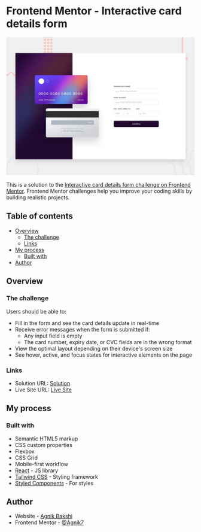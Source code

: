 # Frontend Mentor - Interactive card details form

![Design preview for the Interactive card details form coding challenge](./design/desktop-preview.jpg)

This is a solution to the [Interactive card details form challenge on Frontend Mentor](https://www.frontendmentor.io/challenges/interactive-card-details-form-XpS8cKZDWw). Frontend Mentor challenges help you improve your coding skills by building realistic projects. 

## Table of contents

- [Overview](#overview)
  - [The challenge](#the-challenge)
  - [Links](#links)
- [My process](#my-process)
  - [Built with](#built-with)
- [Author](#author)

## Overview

### The challenge

Users should be able to:

- Fill in the form and see the card details update in real-time
- Receive error messages when the form is submitted if:
  - Any input field is empty
  - The card number, expiry date, or CVC fields are in the wrong format
- View the optimal layout depending on their device's screen size
- See hover, active, and focus states for interactive elements on the page

### Links

- Solution URL: [Solution](https://www.frontendmentor.io/solutions/interactive-card-details-form-using-reactjs-and-tailwindcss-7T8pbRH0u9)
- Live Site URL: [Live Site](https://interactive-card-details-form-frontendmentor.vercel.app/)

## My process

### Built with

- Semantic HTML5 markup
- CSS custom properties
- Flexbox
- CSS Grid
- Mobile-first workflow
- [React](https://reactjs.org/) - JS library
- [Tailwind CSS](https://tailwindcss.com) - Styling framework
- [Styled Components](https://styled-components.com/) - For styles

## Author

- Website - [Agnik Bakshi](https://www.agnik-bakshi-portfolio.vercel.app)
- Frontend Mentor - [@Agnik7](https://www.frontendmentor.io/profile/Agnik7)
